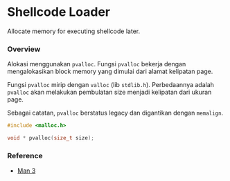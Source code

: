 # Shellcode Loader

Allocate memory for executing shellcode later.

### Overview

Alokasi menggunakan `pvalloc`. Fungsi `pvalloc` bekerja dengan mengalokasikan block memory yang dimulai dari alamat kelipatan page.

Fungsi `pvalloc` mirip dengan `valloc` (lib `stdlib.h`). Perbedaannya adalah `pvalloc` akan melakukan pembulatan size menjadi kelipatan dari ukuran page.

Sebagai catatan, `pvalloc` berstatus legacy dan digantikan dengan `memalign`.

```c++
#include <malloc.h>

void * pvalloc(size_t size);
```

### Reference

- [Man 3](https://linux.die.net/man/3/pvalloc)